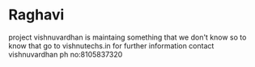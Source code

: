 # Raghavi
project
vishnuvardhan is maintaing something that we don't know
so to know that go to vishnutechs.in
for further information contact vishnuvardhan 
ph no:8105837320
